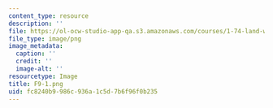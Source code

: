 ```yaml
---
content_type: resource
description: ''
file: https://ol-ocw-studio-app-qa.s3.amazonaws.com/courses/1-74-land-water-food-and-climate-fall-2020/fc8240b9986c936a1c5d7b6f96f0b235_F9-1.png
file_type: image/png
image_metadata:
  caption: ''
  credit: ''
  image-alt: ''
resourcetype: Image
title: F9-1.png
uid: fc8240b9-986c-936a-1c5d-7b6f96f0b235
---
```

